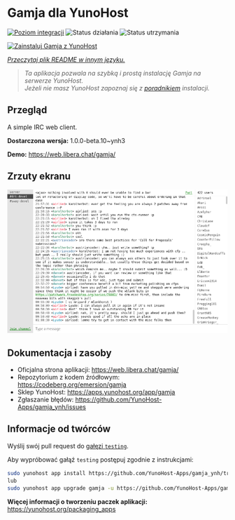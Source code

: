 <!--
To README zostało automatycznie wygenerowane przez <https://github.com/YunoHost/apps/tree/master/tools/readme_generator>
Nie powinno być ono edytowane ręcznie.
-->

# Gamja dla YunoHost

[![Poziom integracji](https://apps.yunohost.org/badge/integration/gamja)](https://ci-apps.yunohost.org/ci/apps/gamja/)
![Status działania](https://apps.yunohost.org/badge/state/gamja)
![Status utrzymania](https://apps.yunohost.org/badge/maintained/gamja)

[![Zainstaluj Gamja z YunoHost](https://install-app.yunohost.org/install-with-yunohost.svg)](https://install-app.yunohost.org/?app=gamja)

*[Przeczytaj plik README w innym języku.](./ALL_README.md)*

> *Ta aplikacja pozwala na szybką i prostą instalację Gamja na serwerze YunoHost.*  
> *Jeżeli nie masz YunoHost zapoznaj się z [poradnikiem](https://yunohost.org/install) instalacji.*

## Przegląd

A simple IRC web client.

**Dostarczona wersja:** 1.0.0-beta.10~ynh3

**Demo:** <https://web.libera.chat/gamja/>

## Zrzuty ekranu

![Zrzut ekranu z Gamja](./doc/screenshots/screenshot.png)

## Dokumentacja i zasoby

- Oficjalna strona aplikacji: <https://web.libera.chat/gamja/>
- Repozytorium z kodem źródłowym: <https://codeberg.org/emersion/gamja>
- Sklep YunoHost: <https://apps.yunohost.org/app/gamja>
- Zgłaszanie błędów: <https://github.com/YunoHost-Apps/gamja_ynh/issues>

## Informacje od twórców

Wyślij swój pull request do [gałęzi `testing`](https://github.com/YunoHost-Apps/gamja_ynh/tree/testing).

Aby wypróbować gałąź `testing` postępuj zgodnie z instrukcjami:

```bash
sudo yunohost app install https://github.com/YunoHost-Apps/gamja_ynh/tree/testing --debug
lub
sudo yunohost app upgrade gamja -u https://github.com/YunoHost-Apps/gamja_ynh/tree/testing --debug
```

**Więcej informacji o tworzeniu paczek aplikacji:** <https://yunohost.org/packaging_apps>
